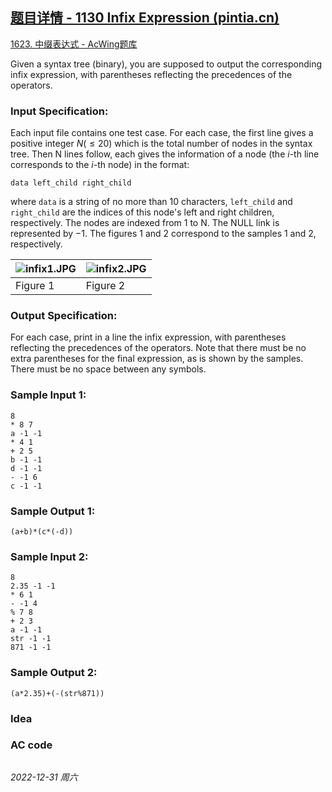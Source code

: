 ## [题目详情 - 1130 Infix Expression (pintia.cn)](https://pintia.cn/problem-sets/994805342720868352/exam/problems/994805347921805312)

[1623. 中缀表达式 - AcWing题库](https://www.acwing.com/problem/content/1625/)

Given a syntax tree (binary), you are supposed to output the corresponding infix expression, with parentheses reflecting the precedences of the operators.

### Input Specification:

Each input file contains one test case. For each case, the first line gives a positive integer $N ( \leq  20)$ which is the total number of nodes in the syntax tree. Then N lines follow, each gives the information of a node (the $i$-th line corresponds to the $i$-th node) in the format:

```
data left_child right_child
```

where `data` is a string of no more than 10 characters, `left_child` and `right_child` are the indices of this node's left and right children, respectively. The nodes are indexed from 1 to N. The NULL link is represented by −1. The figures 1 and 2 correspond to the samples 1 and 2, respectively.

| ![infix1.JPG](https://images.ptausercontent.com/4d1c4a98-33cc-45ff-820f-c548845681ba.JPG) | ![infix2.JPG](https://images.ptausercontent.com/b5a3c36e-91ad-494a-8853-b46e1e8b60cc.JPG) |
| ------------------------------------------------------------ | ------------------------------------------------------------ |
| Figure 1                                                     | Figure 2                                                     |

### Output Specification:

For each case, print in a line the infix expression, with parentheses reflecting the precedences of the operators. Note that there must be no extra parentheses for the final expression, as is shown by the samples. There must be no space between any symbols.

### Sample Input 1:

```in
8
* 8 7
a -1 -1
* 4 1
+ 2 5
b -1 -1
d -1 -1
- -1 6
c -1 -1
```

### Sample Output 1:

```out
(a+b)*(c*(-d))
```

### Sample Input 2:

```in
8
2.35 -1 -1
* 6 1
- -1 4
% 7 8
+ 2 3
a -1 -1
str -1 -1
871 -1 -1
```

### Sample Output 2:

```out
(a*2.35)+(-(str%871))
```

### Idea



### AC code

```cpp
```

*2022-12-31 周六*